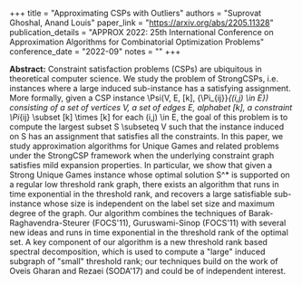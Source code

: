 +++
title = "Approximating CSPs with Outliers"
authors = "Suprovat Ghoshal, Anand Louis"
paper_link = "https://arxiv.org/abs/2205.11328"
publication_details = "APPROX 2022: 25th International Conference on Approximation Algorithms for Combinatorial Optimization Problems"
conference_date = "2022-09"
notes = ""
+++

<b>Abstract:</b>
Constraint satisfaction problems (CSPs) are ubiquitous in theoretical computer science. We study the problem of StrongCSPs, i.e. instances where a large induced sub-instance has a satisfying assignment. More formally, given a CSP instance \Psi(V, E, [k], \{\Pi_{ij}\}_{(i,j) \in E}) consisting of a set of vertices V, a set of edges E, alphabet [k], a constraint \Pi_{ij} \subset [k] \times [k] for each (i,j) \in E, the goal of this problem is to compute the largest subset S \subseteq V such that the instance induced on S has an assignment that satisfies all the constraints. 
In this paper, we study approximation algorithms for Unique Games and related problems under the StrongCSP framework when the underlying constraint graph satisfies mild expansion properties. In particular, we show that given a Strong Unique Games instance whose optimal solution S^* is supported on a regular low threshold rank graph, there exists an algorithm that runs in time exponential in the threshold rank, and recovers a large satisfiable sub-instance whose size is independent on the label set size and maximum degree of the graph. Our algorithm combines the techniques of Barak-Raghavendra-Steurer (FOCS'11), Guruswami-Sinop (FOCS'11) with several new ideas and runs in time exponential in the threshold rank of the optimal set. A key component of our algorithm is a new threshold rank based spectral decomposition, which is used to compute a "large" induced subgraph of "small" threshold rank; our techniques build on the work of Oveis Gharan and Rezaei (SODA'17) and could be of independent interest.